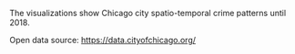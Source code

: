 
The visualizations show Chicago city spatio-temporal crime patterns until 2018.

Open data source: https://data.cityofchicago.org/
